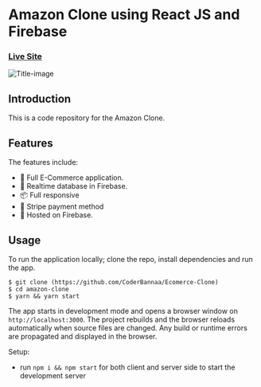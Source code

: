 # Amazon Clone using React JS and Firebase

### [Live Site](https://clone-fcc92.web.app)

![Title-image](https://github.com/nitish1310/amazon-clone/blob/master/public/amazon-clone.JPG)

## Introduction
This is a code repository for the Amazon Clone. 

## Features

The features include:

* 📝 Full E-Commerce application.
* 📡 Realtime database in Firebase.
* 📦 Full responsive
* 💬 Stripe payment method
* 📡 Hosted on Firebase.

<!-- ## Components -->

## Usage

To run the application locally; clone the repo, install dependencies and run the app.

```
$ git clone (https://github.com/CoderBannaa/Ecomerce-Clone)
$ cd amazon-clone
$ yarn && yarn start
```

The app starts in development mode and opens a browser window on `http://localhost:3000`. The project rebuilds and the browser reloads automatically when source files are changed. Any build or runtime errors are propagated and displayed in the browser.

Setup:
- run ```npm i && npm start``` for both client and server side to start the development server
